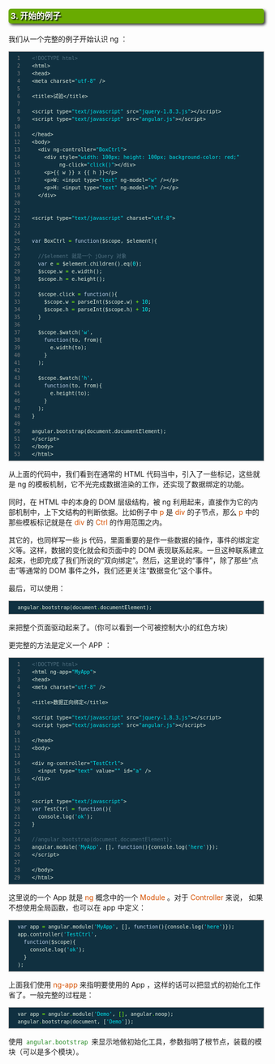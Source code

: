 <h1 style=" -moz-border-radius: 5px; -webkit-border-radius: 5px; -moz-box-shadow: 3px 3px 5px #333; -webkit-box-shadow: 3px 3px 5px #333; box-shadow: 3px 3px 5px #333;  border-radius: 5px; background-color: #69ab01; padding: 4px; color: white; line-height: 1.3em; text-shadow: 2px 2px 2px black; margin: 20px auto; font-size: medium; clear: both;">3. 开始的例子</h1>

<p style="margin: 15px 0;">
我们从一个完整的例子开始认识 ng ：
</p>

<div class="highlight" style="background: #103040"><pre style=" white-space: pre-wrap; word-wrap: break-word; border: 1px solid #888; font-size: small; line-height: 1.5em; padding: 5px;; color: #e0eee0; background: #103040;"><span style="color: gray; padding: 0 5px 0 5px"> 1</span>   <span style="color: #507080">&lt;!DOCTYPE html&gt;</span>
<span style="color: gray; padding: 0 5px 0 5px"> 2</span>   <span style="color: #e0eee0">&lt;html&gt;</span>
<span style="color: gray; padding: 0 5px 0 5px"> 3</span>   <span style="color: #e0eee0">&lt;head&gt;</span>
<span style="color: gray; padding: 0 5px 0 5px"> 4</span>   <span style="color: #e0eee0">&lt;meta</span> <span style="color: #e0eee0">charset=</span><span style="color: #00e5ee">&quot;utf-8&quot;</span> <span style="color: #e0eee0">/&gt;</span>
<span style="color: gray; padding: 0 5px 0 5px"> 5</span>   
<span style="color: gray; padding: 0 5px 0 5px"> 6</span>   <span style="color: #e0eee0">&lt;title&gt;</span>试验<span style="color: #e0eee0">&lt;/title&gt;</span>
<span style="color: gray; padding: 0 5px 0 5px"> 7</span>   
<span style="color: gray; padding: 0 5px 0 5px"> 8</span>   <span style="color: #e0eee0">&lt;script type=</span><span style="color: #00e5ee">&quot;text/javascript&quot;</span> <span style="color: #e0eee0">src=</span><span style="color: #00e5ee">&quot;jquery-1.8.3.js&quot;</span><span style="color: #e0eee0">&gt;&lt;/script&gt;</span>
<span style="color: gray; padding: 0 5px 0 5px"> 9</span>   <span style="color: #e0eee0">&lt;script type=</span><span style="color: #00e5ee">&quot;text/javascript&quot;</span> <span style="color: #e0eee0">src=</span><span style="color: #00e5ee">&quot;angular.js&quot;</span><span style="color: #e0eee0">&gt;&lt;/script&gt;</span>
<span style="color: gray; padding: 0 5px 0 5px">10</span>   
<span style="color: gray; padding: 0 5px 0 5px">11</span>   <span style="color: #e0eee0">&lt;/head&gt;</span>
<span style="color: gray; padding: 0 5px 0 5px">12</span>   <span style="color: #e0eee0">&lt;body&gt;</span>
<span style="color: gray; padding: 0 5px 0 5px">13</span>     <span style="color: #e0eee0">&lt;div</span> <span style="color: #e0eee0">ng-controller=</span><span style="color: #00e5ee">&quot;BoxCtrl&quot;</span><span style="color: #e0eee0">&gt;</span>
<span style="color: gray; padding: 0 5px 0 5px">14</span>       <span style="color: #e0eee0">&lt;div</span> <span style="color: #e0eee0">style=</span><span style="color: #00e5ee">&quot;width: 100px; height: 100px; background-color: red;&quot;</span>
<span style="color: gray; padding: 0 5px 0 5px">15</span>            <span style="color: #e0eee0">ng-click=</span><span style="color: #00e5ee">&quot;click()&quot;</span><span style="color: #e0eee0">&gt;&lt;/div&gt;</span>
<span style="color: gray; padding: 0 5px 0 5px">16</span>       <span style="color: #e0eee0">&lt;p&gt;</span>{{ w }} x {{ h }}<span style="color: #e0eee0">&lt;/p&gt;</span>
<span style="color: gray; padding: 0 5px 0 5px">17</span>       <span style="color: #e0eee0">&lt;p&gt;</span>W: <span style="color: #e0eee0">&lt;input</span> <span style="color: #e0eee0">type=</span><span style="color: #00e5ee">&quot;text&quot;</span> <span style="color: #e0eee0">ng-model=</span><span style="color: #00e5ee">&quot;w&quot;</span> <span style="color: #e0eee0">/&gt;&lt;/p&gt;</span>
<span style="color: gray; padding: 0 5px 0 5px">18</span>       <span style="color: #e0eee0">&lt;p&gt;</span>H: <span style="color: #e0eee0">&lt;input</span> <span style="color: #e0eee0">type=</span><span style="color: #00e5ee">&quot;text&quot;</span> <span style="color: #e0eee0">ng-model=</span><span style="color: #00e5ee">&quot;h&quot;</span> <span style="color: #e0eee0">/&gt;&lt;/p&gt;</span>
<span style="color: gray; padding: 0 5px 0 5px">19</span>     <span style="color: #e0eee0">&lt;/div&gt;</span>
<span style="color: gray; padding: 0 5px 0 5px">20</span>   
<span style="color: gray; padding: 0 5px 0 5px">21</span>   
<span style="color: gray; padding: 0 5px 0 5px">22</span>   <span style="color: #e0eee0">&lt;script type=</span><span style="color: #00e5ee">&quot;text/javascript&quot;</span> <span style="color: #e0eee0">charset=</span><span style="color: #00e5ee">&quot;utf-8&quot;</span><span style="color: #e0eee0">&gt;</span>
<span style="color: gray; padding: 0 5px 0 5px">23</span>   
<span style="color: gray; padding: 0 5px 0 5px">24</span>   
<span style="color: gray; padding: 0 5px 0 5px">25</span>   <span style="color: #bcd2ee">var</span> <span style="color: #e0eee0">BoxCtrl</span> <span style="color: #7fff00">=</span> <span style="color: #bcd2ee">function</span>(<span style="color: #e0eee0">$scope</span>, <span style="color: #e0eee0">$element</span>){
<span style="color: gray; padding: 0 5px 0 5px">26</span>   
<span style="color: gray; padding: 0 5px 0 5px">27</span>     <span style="color: #507080">//$element 就是一个 jQuery 对象</span>
<span style="color: gray; padding: 0 5px 0 5px">28</span>     <span style="color: #bcd2ee">var</span> <span style="color: #e0eee0">e</span> <span style="color: #7fff00">=</span> <span style="color: #e0eee0">$element</span>.<span style="color: #e0eee0">children</span>().<span style="color: #e0eee0">eq</span>(<span style="color: #00ffff">0</span>);
<span style="color: gray; padding: 0 5px 0 5px">29</span>     <span style="color: #e0eee0">$scope</span>.<span style="color: #e0eee0">w</span> <span style="color: #7fff00">=</span> <span style="color: #e0eee0">e</span>.<span style="color: #e0eee0">width</span>();
<span style="color: gray; padding: 0 5px 0 5px">30</span>     <span style="color: #e0eee0">$scope</span>.<span style="color: #e0eee0">h</span> <span style="color: #7fff00">=</span> <span style="color: #e0eee0">e</span>.<span style="color: #e0eee0">height</span>();
<span style="color: gray; padding: 0 5px 0 5px">31</span>   
<span style="color: gray; padding: 0 5px 0 5px">32</span>     <span style="color: #e0eee0">$scope</span>.<span style="color: #e0eee0">click</span> <span style="color: #7fff00">=</span> <span style="color: #bcd2ee">function</span>(){
<span style="color: gray; padding: 0 5px 0 5px">33</span>       <span style="color: #e0eee0">$scope</span>.<span style="color: #e0eee0">w</span> <span style="color: #7fff00">=</span> <span style="color: #e0eee0">parseInt</span>(<span style="color: #e0eee0">$scope</span>.<span style="color: #e0eee0">w</span>) <span style="color: #7fff00">+</span> <span style="color: #00ffff">10</span>;
<span style="color: gray; padding: 0 5px 0 5px">34</span>       <span style="color: #e0eee0">$scope</span>.<span style="color: #e0eee0">h</span> <span style="color: #7fff00">=</span> <span style="color: #e0eee0">parseInt</span>(<span style="color: #e0eee0">$scope</span>.<span style="color: #e0eee0">h</span>) <span style="color: #7fff00">+</span> <span style="color: #00ffff">10</span>;
<span style="color: gray; padding: 0 5px 0 5px">35</span>     }
<span style="color: gray; padding: 0 5px 0 5px">36</span>   
<span style="color: gray; padding: 0 5px 0 5px">37</span>     <span style="color: #e0eee0">$scope</span>.<span style="color: #e0eee0">$watch</span>(<span style="color: #00e5ee">&#39;w&#39;</span>,
<span style="color: gray; padding: 0 5px 0 5px">38</span>       <span style="color: #bcd2ee">function</span>(<span style="color: #e0eee0">to</span>, <span style="color: #e0eee0">from</span>){
<span style="color: gray; padding: 0 5px 0 5px">39</span>         <span style="color: #e0eee0">e</span>.<span style="color: #e0eee0">width</span>(<span style="color: #e0eee0">to</span>);
<span style="color: gray; padding: 0 5px 0 5px">40</span>       }
<span style="color: gray; padding: 0 5px 0 5px">41</span>     );
<span style="color: gray; padding: 0 5px 0 5px">42</span>   
<span style="color: gray; padding: 0 5px 0 5px">43</span>     <span style="color: #e0eee0">$scope</span>.<span style="color: #e0eee0">$watch</span>(<span style="color: #00e5ee">&#39;h&#39;</span>,
<span style="color: gray; padding: 0 5px 0 5px">44</span>       <span style="color: #bcd2ee">function</span>(<span style="color: #e0eee0">to</span>, <span style="color: #e0eee0">from</span>){
<span style="color: gray; padding: 0 5px 0 5px">45</span>         <span style="color: #e0eee0">e</span>.<span style="color: #e0eee0">height</span>(<span style="color: #e0eee0">to</span>);
<span style="color: gray; padding: 0 5px 0 5px">46</span>       }
<span style="color: gray; padding: 0 5px 0 5px">47</span>     );
<span style="color: gray; padding: 0 5px 0 5px">48</span>   }
<span style="color: gray; padding: 0 5px 0 5px">49</span>   
<span style="color: gray; padding: 0 5px 0 5px">50</span>   <span style="color: #e0eee0">angular</span>.<span style="color: #e0eee0">bootstrap</span>(<span style="color: #e0eee0">document</span>.<span style="color: #e0eee0">documentElement</span>);
<span style="color: gray; padding: 0 5px 0 5px">51</span>   <span style="color: #e0eee0">&lt;/script&gt;</span>
<span style="color: gray; padding: 0 5px 0 5px">52</span>   <span style="color: #e0eee0">&lt;/body&gt;</span>
<span style="color: gray; padding: 0 5px 0 5px">53</span>   <span style="color: #e0eee0">&lt;/html&gt;</span>
</pre></div>


<p style="margin: 15px 0;">
从上面的代码中，我们看到在通常的 HTML 代码当中，引入了一些标记，这些就是 ng 的模板机制，它不光完成数据渲染的工作，还实现了数据绑定的功能。
</p>
<p style="margin: 15px 0;">
同时，在 HTML 中的本身的 DOM 层级结构，被 ng 利用起来，直接作为它的内部机制中，上下文结构的判断依据。比如例子中 <i style=" color: #d75100; font-style: normal; ">p</i> 是 <i style=" color: #d75100; font-style: normal; ">div</i> 的子节点，那么 <i style=" color: #d75100; font-style: normal; ">p</i> 中的那些模板标记就是在 <i style=" color: #d75100; font-style: normal; ">div</i> 的 <i style=" color: #d75100; font-style: normal; ">Ctrl</i> 的作用范围之内。
</p>
<p style="margin: 15px 0;">
其它的，也同样写一些 js 代码，里面重要的是作一些数据的操作，事件的绑定定义等。这样，数据的变化就会和页面中的 DOM 表现联系起来。一旦这种联系建立起来，也即完成了我们所说的“双向绑定”。然后，这里说的“事件”，除了那些“点击”等通常的 DOM 事件之外，我们还更关注“数据变化”这个事件。
</p>
<p style="margin: 15px 0;">
最后，可以使用：
</p>

<div class="highlight" style="background: #103040"><pre style=" white-space: pre-wrap; word-wrap: break-word; border: 1px solid #888; font-size: small; line-height: 1.5em; padding: 5px;; color: #e0eee0; background: #103040;">  <span style="color: #e0eee0">angular</span><span style="color: #7fff00">.</span><span style="color: #e0eee0">bootstrap</span>(<span style="color: #e0eee0">document</span><span style="color: #7fff00">.</span><span style="color: #e0eee0">documentElement</span>);
</pre></div>


<p style="margin: 15px 0;">
来把整个页面驱动起来了。（你可以看到一个可被控制大小的红色方块）
</p>
<p style="margin: 15px 0;">
更完整的方法是定义一个 APP ：
</p>

<div class="highlight" style="background: #103040"><pre style=" white-space: pre-wrap; word-wrap: break-word; border: 1px solid #888; font-size: small; line-height: 1.5em; padding: 5px;; color: #e0eee0; background: #103040;"><span style="color: gray; padding: 0 5px 0 5px"> 1</span>   <span style="color: #507080">&lt;!DOCTYPE html&gt;</span>
<span style="color: gray; padding: 0 5px 0 5px"> 2</span>   <span style="color: #e0eee0">&lt;html</span> <span style="color: #e0eee0">ng-app=</span><span style="color: #00e5ee">&quot;MyApp&quot;</span><span style="color: #e0eee0">&gt;</span>
<span style="color: gray; padding: 0 5px 0 5px"> 3</span>   <span style="color: #e0eee0">&lt;head&gt;</span>
<span style="color: gray; padding: 0 5px 0 5px"> 4</span>   <span style="color: #e0eee0">&lt;meta</span> <span style="color: #e0eee0">charset=</span><span style="color: #00e5ee">&quot;utf-8&quot;</span> <span style="color: #e0eee0">/&gt;</span>
<span style="color: gray; padding: 0 5px 0 5px"> 5</span>   
<span style="color: gray; padding: 0 5px 0 5px"> 6</span>   <span style="color: #e0eee0">&lt;title&gt;</span>数据正向绑定<span style="color: #e0eee0">&lt;/title&gt;</span>
<span style="color: gray; padding: 0 5px 0 5px"> 7</span>   
<span style="color: gray; padding: 0 5px 0 5px"> 8</span>   <span style="color: #e0eee0">&lt;script type=</span><span style="color: #00e5ee">&quot;text/javascript&quot;</span> <span style="color: #e0eee0">src=</span><span style="color: #00e5ee">&quot;jquery-1.8.3.js&quot;</span><span style="color: #e0eee0">&gt;&lt;/script&gt;</span>
<span style="color: gray; padding: 0 5px 0 5px"> 9</span>   <span style="color: #e0eee0">&lt;script type=</span><span style="color: #00e5ee">&quot;text/javascript&quot;</span> <span style="color: #e0eee0">src=</span><span style="color: #00e5ee">&quot;angular.js&quot;</span><span style="color: #e0eee0">&gt;&lt;/script&gt;</span>
<span style="color: gray; padding: 0 5px 0 5px">10</span>   
<span style="color: gray; padding: 0 5px 0 5px">11</span>   <span style="color: #e0eee0">&lt;/head&gt;</span>
<span style="color: gray; padding: 0 5px 0 5px">12</span>   <span style="color: #e0eee0">&lt;body&gt;</span>
<span style="color: gray; padding: 0 5px 0 5px">13</span>   
<span style="color: gray; padding: 0 5px 0 5px">14</span>   <span style="color: #e0eee0">&lt;div</span> <span style="color: #e0eee0">ng-controller=</span><span style="color: #00e5ee">&quot;TestCtrl&quot;</span><span style="color: #e0eee0">&gt;</span>
<span style="color: gray; padding: 0 5px 0 5px">15</span>     <span style="color: #e0eee0">&lt;input</span> <span style="color: #e0eee0">type=</span><span style="color: #00e5ee">&quot;text&quot;</span> <span style="color: #e0eee0">value=</span><span style="color: #00e5ee">&quot;&quot;</span> <span style="color: #e0eee0">id=</span><span style="color: #00e5ee">&quot;a&quot;</span> <span style="color: #e0eee0">/&gt;</span>
<span style="color: gray; padding: 0 5px 0 5px">16</span>   <span style="color: #e0eee0">&lt;/div&gt;</span>
<span style="color: gray; padding: 0 5px 0 5px">17</span>   
<span style="color: gray; padding: 0 5px 0 5px">18</span>   
<span style="color: gray; padding: 0 5px 0 5px">19</span>   <span style="color: #e0eee0">&lt;script type=</span><span style="color: #00e5ee">&quot;text/javascript&quot;</span><span style="color: #e0eee0">&gt;</span>
<span style="color: gray; padding: 0 5px 0 5px">20</span>   <span style="color: #bcd2ee">var</span> <span style="color: #e0eee0">TestCtrl</span> <span style="color: #7fff00">=</span> <span style="color: #bcd2ee">function</span>(){
<span style="color: gray; padding: 0 5px 0 5px">21</span>     <span style="color: #e0eee0">console</span>.<span style="color: #e0eee0">log</span>(<span style="color: #00e5ee">&#39;ok&#39;</span>);
<span style="color: gray; padding: 0 5px 0 5px">22</span>   }
<span style="color: gray; padding: 0 5px 0 5px">23</span>   
<span style="color: gray; padding: 0 5px 0 5px">24</span>   <span style="color: #507080">//angular.bootstrap(document.documentElement);</span>
<span style="color: gray; padding: 0 5px 0 5px">25</span>   <span style="color: #e0eee0">angular</span>.<span style="color: #e0eee0">module</span>(<span style="color: #00e5ee">&#39;MyApp&#39;</span>, [], <span style="color: #bcd2ee">function</span>(){<span style="color: #e0eee0">console</span>.<span style="color: #e0eee0">log</span>(<span style="color: #00e5ee">&#39;here&#39;</span>)});
<span style="color: gray; padding: 0 5px 0 5px">26</span>   <span style="color: #e0eee0">&lt;/script&gt;</span>
<span style="color: gray; padding: 0 5px 0 5px">27</span>   
<span style="color: gray; padding: 0 5px 0 5px">28</span>   <span style="color: #e0eee0">&lt;/body&gt;</span>
<span style="color: gray; padding: 0 5px 0 5px">29</span>   <span style="color: #e0eee0">&lt;/html&gt;</span>
</pre></div>


<p style="margin: 15px 0;">
这里说的一个 App 就是 <i style=" color: #d75100; font-style: normal; ">ng</i> 概念中的一个 <i style=" color: #d75100; font-style: normal; ">Module</i> 。对于 <i style=" color: #d75100; font-style: normal; ">Controller</i> 来说， 如果不想使用全局函数，也可以在 app 中定义：
</p>

<div class="highlight" style="background: #103040"><pre style=" white-space: pre-wrap; word-wrap: break-word; border: 1px solid #888; font-size: small; line-height: 1.5em; padding: 5px;; color: #e0eee0; background: #103040;">  <span style="color: #bcd2ee">var</span> <span style="color: #e0eee0">app</span> <span style="color: #7fff00">=</span> <span style="color: #e0eee0">angular</span>.<span style="color: #e0eee0">module</span>(<span style="color: #00e5ee">&#39;MyApp&#39;</span>, [], <span style="color: #bcd2ee">function</span>(){<span style="color: #e0eee0">console</span>.<span style="color: #e0eee0">log</span>(<span style="color: #00e5ee">&#39;here&#39;</span>)});
  <span style="color: #e0eee0">app</span>.<span style="color: #e0eee0">controller</span>(<span style="color: #00e5ee">&#39;TestCtrl&#39;</span>,
    <span style="color: #bcd2ee">function</span>(<span style="color: #e0eee0">$scope</span>){
      <span style="color: #e0eee0">console</span>.<span style="color: #e0eee0">log</span>(<span style="color: #00e5ee">&#39;ok&#39;</span>);
    }
  );
</pre></div>


<p style="margin: 15px 0;">
上面我们使用 <i style=" color: #d75100; font-style: normal; ">ng-app</i> 来指明要使用的 App ，这样的话可以把显式的初始化工作省了。一般完整的过程是：
</p>

<div class="highlight" style="background: #103040"><pre style=" white-space: pre-wrap; word-wrap: break-word; border: 1px solid #888; font-size: small; line-height: 1.5em; padding: 5px;; color: #e0eee0; background: #103040;">  <span style="color: #e0eee0">var</span> <span style="color: #e0eee0">app</span> <span style="color: #7fff00">=</span> <span style="color: #e0eee0">angular</span><span style="color: #7fff00">.</span><span style="color: #e0eee0">module</span>(<span style="color: #00e5ee">&#39;Demo&#39;</span>, <span style="color: #7fff00">[]</span>, <span style="color: #e0eee0">angular</span><span style="color: #7fff00">.</span><span style="color: #e0eee0">noop</span>);
  <span style="color: #e0eee0">angular</span><span style="color: #7fff00">.</span><span style="color: #e0eee0">bootstrap</span>(<span style="color: #e0eee0">document</span>, [<span style="color: #00e5ee">&#39;Demo&#39;</span>]);
</pre></div>


<p style="margin: 15px 0;">
使用 <code style="margin: auto 3px; color: #228b22; font-family: monospace; ">angular.bootstrap</code> 来显示地做初始化工具，参数指明了根节点，装载的模块（可以是多个模块）。
</p>